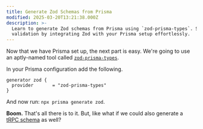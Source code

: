 ```yaml
---
title: Generate Zod Schemas from Prisma
modified: 2025-03-20T13:21:38.000Z
description: >-
  Learn to generate Zod schemas from Prisma using `zod-prisma-types`. Simplify
  validation by integrating Zod with your Prisma setup effortlessly.
---
```


Now that we have Prisma set up, the next part is easy. We're going to use an aptly-named tool called [`zod-prisma-types`](https://www.npmjs.com/package/zod-prisma-types).

In your Prisma configuration add the following.

```prisma
generator zod {
  provider       = "zod-prisma-types"
}
```

And now run: `npx prisma generate zod`.

**Boom.** That's all there is to it. But, like what if we could also generate a [tRPC schema](prisma-trpc) as well?
